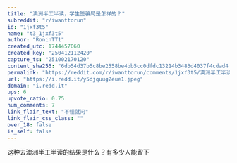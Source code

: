 ```yaml
---
title: "澳洲半工半读，学生签骗局是怎样的？"
subreddit: "r/iwanttorun"
id: "1jxf3t5"
name: "t3_1jxf3t5"
author: "RoninTT1"
created_utc: 1744457060
created_key: "250412112420"
capture_ts: "251002170120"
content_sha256: "6db54d37b5c8be2558be4bb5cc0dfdc13214b3483d4037f4cdad4f5bf9dfc6f6"
permalink: "https://reddit.com/r/iwanttorun/comments/1jxf3t5/澳洲半工半读学生签骗局是怎样的/"
url: "https://i.redd.it/y5djquug2eue1.jpeg"
domain: "i.redd.it"
ups: 6
upvote_ratio: 0.75
num_comments: 7
link_flair_text: "不懂就问"
link_flair_css_class: ""
over_18: false
is_self: false
---
```


这种去澳洲半工半读的结果是什么？有多少人能留下
